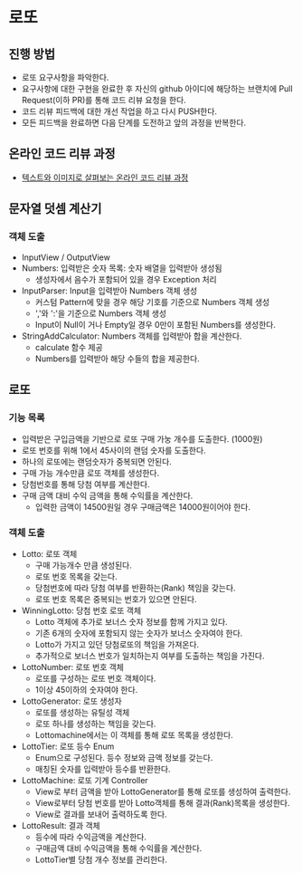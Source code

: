 # 로또
## 진행 방법
* 로또 요구사항을 파악한다.
* 요구사항에 대한 구현을 완료한 후 자신의 github 아이디에 해당하는 브랜치에 Pull Request(이하 PR)를 통해 코드 리뷰 요청을 한다.
* 코드 리뷰 피드백에 대한 개선 작업을 하고 다시 PUSH한다.
* 모든 피드백을 완료하면 다음 단계를 도전하고 앞의 과정을 반복한다.

## 온라인 코드 리뷰 과정
* [텍스트와 이미지로 살펴보는 온라인 코드 리뷰 과정](https://github.com/next-step/nextstep-docs/tree/master/codereview)

## 문자열 덧셈 계산기

### 객체 도출  

* InputView / OutputView  
* Numbers: 입력받은 숫자 목록: 숫자 배열을 입력받아 생성됨
  * 생성자에서 음수가 포함되어 있을 경우 Exception 처리
* InputParser: Input을 입력받아 Numbers 객체 생성    
  * 커스텀 Pattern에 맞을 경우 해당 기호를 기준으로 Numbers 객체 생성  
  * ','와 ':'을 기준으로 Numbers 객체 생성
  * Input이 Null이 거나 Empty일 경우 0만이 포함된 Numbers를 생성한다.
* StringAddCalculator: Numbers 객체를 입력받아 합을 계산한다.
    * calculate 함수 제공  
    * Numbers를 입력받아 해당 수들의 합을 제공한다.  
  
## 로또  

### 기능 목록  
* 입력받은 구입금액을 기반으로 로또 구매 가눙 개수를 도출한다. (1000원)  
* 로또 번호를 위해 1에서 45사이의 랜덤 숫자를 도출한다.
* 하나의 로또에는 랜덤숫자가 중복되면 안된다.    
* 구매 가능 개수만큼 로또 객체를 생성한다.  
* 당첨번호를 통해 당첨 여부를 계산한다.  
* 구매 금액 대비 수익 금액을 통해 수익률을 계산한다. 
  * 입력한 금액이 14500원일 경우 구매금액은 14000원이어야 한다.  
  
### 객체 도출  

* Lotto: 로또 객체  
  * 구매 가능개수 만큼 생성된다.  
  * 로또 번호 목록을 갖는다.  
  * 당첨번호에 따라 당첨 여부를 반환하는(Rank) 책임을 갖는다.
  * 로또 번호 목록은 중복되는 번호가 있으면 안된다.
* WinningLotto: 당첨 번호 로또 객체  
  * Lotto 객체에 추가로 보너스 숫자 정보를 함께 가지고 있다.
  * 기존 6개의 숫자에 포함되지 않는 숫자가 보너스 숫자여야 한다. 
  * Lotto가 가지고 있던 당첨로또의 책임을 가져온다.
  * 추가적으로 보너스 번호가 일치하는지 여부를 도출하는 책임을 가진다.  
* LottoNumber: 로또 번호 객체  
  * 로또를 구성하는 로또 번호 객체이다.  
  * 1이상 45이하의 숫자여야 한다.
* LottoGenerator: 로또 생성자  
  * 로또를 생성하는 유틸성 객체  
  * 로또 하나를 생성하는 책임을 갖는다.
  * Lottomachine에서는 이 객체를 통해 로또 목록을 생성한다.  
* LottoTier: 로또 등수 Enum
  * Enum으로 구성된다. 등수 정보와 금액 정보를 갖는다.  
  * 매칭된 숫자를 입력받아 등수를 반환한다.
* LottoMachine: 로또 기계 Controller  
  * View로 부터 금액을 받아 LottoGenerator를 통해 로또를 생성하여 출력한다.  
  * View로부터 당첨 번호를 받아 Lotto객체를 통해 결과(Rank)목록을 생성한다.
  * View로 결과를 보내어 출력하도록 한다.
* LottoResult: 결과 객체  
  * 등수에 따라 수익금액을 계산한다.  
  * 구매금액 대비 수익금액을 통해 수익률을 계산한다.  
  * LottoTier별 당첨 개수 정보를 관리한다.